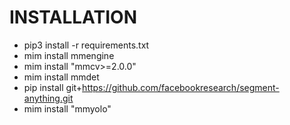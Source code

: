 # INSTALLATION

- pip3 install -r requirements.txt
- mim install mmengine
- mim install "mmcv>=2.0.0"
- mim install mmdet
- pip install git+https://github.com/facebookresearch/segment-anything.git
- mim install "mmyolo"